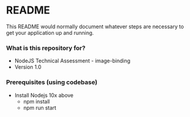 # README #

This README would normally document whatever steps are necessary to get your application up and running.

### What is this repository for? ###

* NodeJS Technical Assessment - image-binding
* Version 1.0
### Prerequisites (using codebase)

* Install Nodejs 10x above
	* npm install
	* npm run start
